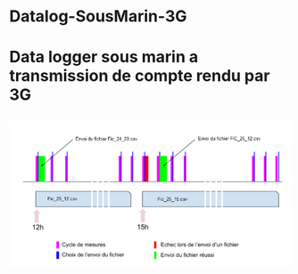 # Datalog-SousMarin-3G
<H1>Data logger sous marin a transmission de compte rendu par 3G</H1>


<H2></H2>


<IMG src="readme_fichiers/regle_de_transmission_des_fichiers.png">

